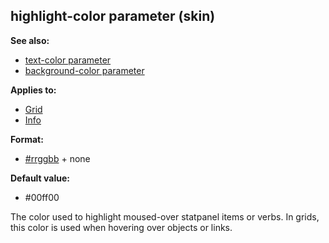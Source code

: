 ## highlight-color parameter (skin)
**See also:**
+   [text-color parameter](/ref/%7Bskin%7D/param/text-color.md) 
+   [background-color parameter](/ref/%7Bskin%7D/param/background-color.md) 
<!-- -->
**Applies to:**
+   [Grid](/ref/%7Bskin%7D/control/grid.md) 
+   [Info](/ref/%7Bskin%7D/control/info.md) 
<!-- -->
**Format:**
+   [#rrggbb](/ref/%7B%7Bappendix%7D%7D/html-colors.md) +   none
<!-- -->
**Default value:**
+   #00ff00


The color used to highlight moused-over statpanel items or
verbs. In grids, this color is used when hovering over objects or links.
